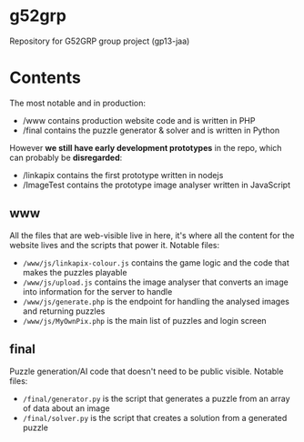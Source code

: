 g52grp
======

Repository for G52GRP group project (gp13-jaa)

Contents
========

The most notable and in production:

* /www contains production website code and is written in PHP
* /final contains the puzzle generator & solver and is written in Python

However **we still have early development prototypes** in the repo, which can
probably be **disregarded**:

* /linkapix contains the first prototype written in nodejs
* /ImageTest contains the prototype image analyser written in JavaScript

www
---

All the files that are web-visible live in here, it's where all the content for
the website lives and the scripts that power it. Notable files:

* `/www/js/linkapix-colour.js` contains the game logic and the code that makes
  the puzzles playable
* `/www/js/upload.js` contains the image analyser that converts an image into
  information for the server to handle
* `/www/js/generate.php` is the endpoint for handling the analysed images and
  returning puzzles
* `/www/js/MyOwnPix.php` is the main list of puzzles and login screen

final
-----

Puzzle generation/AI code that doesn't need to be public visible. Notable
files:

* `/final/generator.py` is the script that generates a puzzle from an array of
  data about an image
* `/final/solver.py` is the script that creates a solution from a generated
  puzzle

